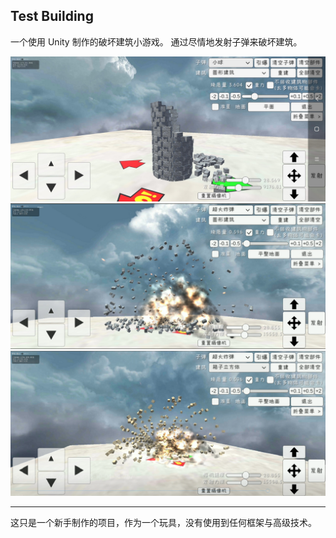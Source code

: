 Test Building
---
一个使用 Unity 制作的破坏建筑小游戏。
通过尽情地发射子弹来破坏建筑。

![image](https://raw.githubusercontent.com/imengyu/TestBuliding/master/Images/3.jpg)
![image](https://raw.githubusercontent.com/imengyu/TestBuliding/master/Images/1.png)
![image](https://raw.githubusercontent.com/imengyu/TestBuliding/master/Images/2.png)

---

这只是一个新手制作的项目，作为一个玩具，没有使用到任何框架与高级技术。


